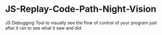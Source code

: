 # JS-Replay-Code-Path-Night-Vision
JS Debugging Tool to visually see the flow of control of your program just after it ran to see what it saw and did
